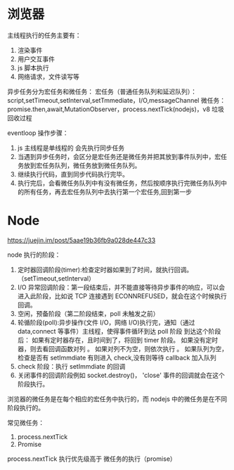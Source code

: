 # 浏览器

主线程执行的任务主要有：

1. 渲染事件
2. 用户交互事件
3. js 脚本执行
4. 网络请求，文件读写等

异步任务分为宏任务和微任务：
宏任务（普通任务队列和延迟队列）：script,setTimeout,setInterval,setTmmediate，I/O,messageChannel
微任务：promise.then,await,MutationObserver，process.nextTick(nodejs)，v8 垃圾回收过程

eventloop 操作步骤：

1. js 主线程是单线程的 会先执行同步任务
2. 当遇到异步任务时，会区分是宏任务还是微任务并把其放到事件队列中，宏任务放到宏任务队列，微任务放到微任务队列。
3. 继续执行代码，直到同步代码执行完毕。
4. 执行完后，会看微任务队列中有没有微任务，然后按顺序执行完微任务队列中的所有任务，再去宏任务队列中去执行第一个宏任务,回到第一步

# Node

https://juejin.im/post/5aae19b36fb9a028de447c33

node 执行的阶段：

1. 定时器回调阶段(timer):检查定时器如果到了时间，就执行回调。（setTimeout,setInterval）
2. I/O 异常回调阶段：第一段结束后，并不能直接等待异步事件的响应，可以会进入此阶段，比如说 TCP 连接遇到 ECONNREFUSED，就会在这个时候执行回调。
3. 空闲，预备阶段（第二阶段结束，poll 未触发之前）
4. 轮循阶段(poll):异步操作(文件 I/O，网络 I/O)执行完，通知（通过 data,connect 等事件）主线程，使得事件循环到达 poll 阶段
   到达这个阶段后：
   如果有定时器存在，且时间到了，将回到 timer 阶段。
   如果没有定时器，则去看回调函数对列
   。 如果对列不为空，则依次执行
   。 如果队列为空，检查是否有 setImmdiate
   有则进入 check,没有则等待 callback 加入队列
5. check 阶段：执行 setImmdiate 的回调
6. 关闭事件的回调阶段例如 socket.destroy()， 'close' 事件的回调就会在这个阶段执行。

浏览器的微任务是在每个相应的宏任务中执行的，而 nodejs 中的微任务是在不同阶段执行的。

常见微任务：

1.  process.nextTick
2.  Promise

process.nextTick 执行优先级高于 微任务的执行（promise）
